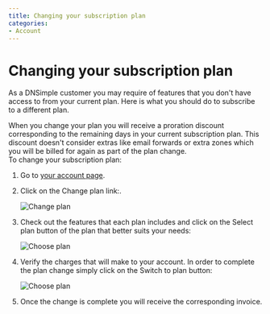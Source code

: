 ```yaml
---
title: Changing your subscription plan
categories:
- Account
---
```


# Changing your subscription plan

As a DNSimple customer you may require of features that you don't have access to from your current plan. Here is what you should do to subscribe to a different plan.

<warning>
When you change your plan you will receive a proration discount corresponding to the remaining days in your current subscription plan. This discount doesn't consider extras like email forwards or extra zones which you will be billed for again as part of the plan change.
</warning>

<div class="section-steps" markdown="1">
To change your subscription plan:

1. Go to [your account page](https://dnsimple.com/account).
1. Click on the <label>Change plan</label> link:.

     ![Change plan](/files/change-plan-1.jpg)

1. Check out the features that each plan includes and click on the <label>Select plan</label> button of the plan that better suits your needs:

     ![Choose plan](/files/change-plan-2.jpg)

1. Verify the charges that will make to your account. In order to complete the plan change simply click on the <label>Switch to plan</label> button:

     ![Choose plan](/files/change-plan-3.jpg)

1. Once the change is complete you will receive the corresponding invoice.

</div>
